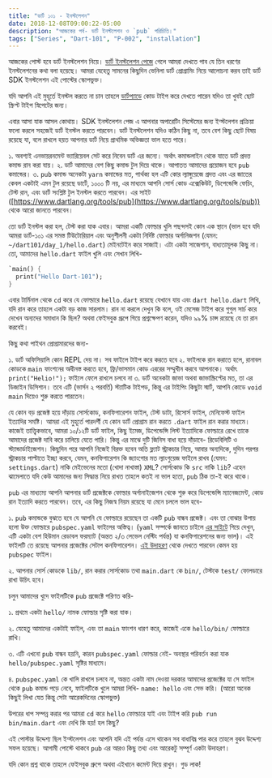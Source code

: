 ```yaml
---
title: "ডার্ট ১০১ - ইনস্টলেশন"
date: 2018-12-08T09:00:22-05:00
description: "আজকের পর্ব- ডার্ট ইনস্টলেশন ও `pub` পরিচিতি।"
tags: ["Series", "Dart-101", "P-002", "installation"]
---
```


আজকের পোস্ট হবে ডার্ট ইনস্টলেশন নিয়ে। [ডার্ট ইনস্টলেশন পেজে](https://www.dartlang.org/install) গেলে আমরা দেখতে পাব যে তিন ধরণের ইনস্টলেশনের কথা বলা হয়েছে। আমরা যেহেতু সামনের কিছুদিন ভেনিলা ডার্ট প্রোগ্রামিং নিয়ে আলোচনা করব তাই ডার্ট SDK ইনস্টলেশন এই পোস্টের স্কোপভুক্ত।

যদি আপনি এই মুহূর্তে ইনস্টল করতে না চান তাহলে [ডার্টপ্যাডে](https://dartpad.dartlang.org/) কোড টাইপ করে দেখতে পারেন যদিও তা খুবই ছোট স্ক্রিপ্ট টাইপ স্নিপেটের জন্য।

এবার আসা যাক আসল কোথায়। SDK ইনস্টলেশন পেজ এ আপনার অপারেটিং সিস্টেমের জন্য ইন্স্টলেশন প্রক্রিয়া ফলো করলে সহজেই ডার্ট ইনস্টল করতে পারবেন। ডার্ট ইনস্টলেশন যদিও কঠিন কিছু না, তবে বেশ কিছু ছোট বিষয় রয়েছে যা, বলে রাখলে হয়ত আপনার ডার্ট নিয়ে প্রাথমিক অভিজ্ঞতা ভাল হতে পারে।

১. অবশ্যই এনভায়রনমেন্ট ভ্যারিয়েবল সেট করে নিবেন ডার্ট এর জন্যে। অর্থাৎ কমান্ডলাইন থেকে যাতে ডার্ট প্রদত্ত কমান্ড রান করা যায়।
২. ডার্ট আমাদের বেশ কিছু কমান্ড টুল দিয়ে থাকে। আপাতত আমাদের প্রয়োজন হবে `pub` কমান্ডের।
৩. `pub` কমান্ড অনেকটা `yarn` কমান্ডের মত, পার্থক্য হল এটি কোর ল্যাঙ্গুয়েজে প্রদত্ত এবং এর জাতের কেবল একটাই এমন টুল  রয়েছে ডার্টে, ১০০০ টি নয়, এর মাধ্যমে আপনি সোর্স কোড এক্সেকিউট, ডিপেন্ডেন্সি ফেচিং, টেস্ট রান, এবং ডার্ট সংশ্লিষ্ট টুল ইনস্টল করতে পারবেন। এর সাইট ([https://www.dartlang.org/tools/pub](https://www.dartlang.org/tools/pub)) থেকে আরো জানতে পারবেন।

তো ডার্ট ইনস্টল করা হল, টেস্ট করা যাক এবার। আমরা একটি ফোল্ডার খুলি পছন্দসই কোন এক স্থানে (ভাল হবে যদি আমরা ডার্ট-১০১ এর সমস্ত টিউটোরিয়াল এবং অনুশীলনী একটা নির্দিষ্ট ফোল্ডার অর্গানিজশন (যেমন: `~/dart101/day_1/hello.dart`) মেইনটেইন করে সাজাই। এটা  একটা সাজেশান, বাধ্যতামূলক কিছু না। তো, আমাদের `hello.dart` ফাইল খুলি এবং সেখান লিখি-

```dart
`main() {
  print("Hello Dart-101");
}
```

এবার টার্মিনাল থেকে `cd` করে যে ফোল্ডারে `hello.dart` রয়েছে যেখানে যায় এবং `dart hello.dart` লিখি, যদি রান করে তাহলে একটা বড় কাজ সারলাম। রান না করলে দেখুন কি বলে, ওই মেসেজ টাইপ করে গুগুল সার্চ করে দেখেন অন্যদের সমাধান কি ছিল? অথবা ফেইসবুক গ্রূপে গিয়ে প্রশ্নক্ষেপণ করেন, যদিও ৯৯% চান্স রয়েছে যে তা রান করবেই।

কিছু কথা পাইথন প্রোগ্রামারদের  জন্য-

১. ডার্ট অফিসিয়ালি কোন REPL দেয় না। সব ফাইলে টাইপ করে করতে হবে
২. ফাইলকে রান করাতে হলে, রানাবল কোডকে `main` ফাংশনের অধীনস্ত করতে হবে, ফ্রি/ভাসমান কোড এররের সম্মুখীন করবে আপনাকে। অর্থাৎ `print("Helio!");`  ফাইলে ফেলে রাখলে চলবে না
৩. ডার্ট অনেকটা জাভা অথবা জাভাস্ক্রিপ্টের মত, তা এর ডিজাইন ডিসিশান। তবে এটি (ভার্সন ২ পরবর্তি) স্ট্যাটিক টাইপড, কিন্তু এর টাইপিং কিছুটা স্মার্ট, আপনি কোডে `void main` দিয়েও শুরু করতে পারতেন।

যে কোন বড় প্রজেক্ট হয়ে দাঁড়ায় সোর্সকোড, কনফিগারেশন ফাইল, টেস্ট ডাটা, রিসোর্স ফাইল, মেনিফেস্ট ফাইল ইত্যাদির সমষ্টি। আমরা এই মুহূর্তে পারদর্শী যে কোন ডার্ট প্রোগ্রাম রান করতে `.dart` ফাইল রান করার মাধ্যমে। কাজেই তাত্ত্বিকভাবে, আমরা ১০/১২টি ডার্ট ফাইল, কিছু ইমেজ, ডিপেন্ডেন্সি লিস্ট ইত্যাদিকে ফোল্ডারে রেখে তাকে আমাদের প্রজেক্ট দাবি করে চালিয়ে যেতে পারি। কিন্তু এর মাঝে দুটি জিনিস বাধা হয়ে দাঁড়াবে- রিডেবিলিটি ও স্ট্যান্ডার্ডাইজেশন। কিছুদিন পরে আপনি নিজেই বিরক্ত হবেন অতি ফ্ল্যাট স্ট্রাকচার নিয়ে, আবার অন্যদিকে, দুদিন পরপর স্ট্রাকচার পাল্টাতে ইচ্ছা করবে, যেমন, কনফিগারেশন কি জ্যাংগোর মত ল্যাংগুয়েজ ফাইলে রাখব (যেমন: `settings.dart`) নাকি মেইভেনের মতো (খোদা নাখাস্তা) `XML`? সোর্সকোড কি `src` নাকি `lib`? এহেন ঝামেলাতে যদি কেউ আমাদের জন্য সিদ্ধান্ত নিয়ে রাখত তাহলে কতই না ভাল হতো, `pub` ঠিক তা-ই করে থাকে।

`pub` এর মাধ্যম্যে আপনি আপনার ডার্ট প্রজেক্টকে ফোল্ডার অর্গানাইজেশন থেকে শুরু করে ডিপেন্ডেন্সি ম্যানেজমেন্ট, কোড রান ইত্যাদি করতে পারবেন। তবে, এর কিছু নিজস্ব নিয়ম রয়েছে যা মেনে চললে ভাল হবে-

১. `pub` কমান্ডকে বুঝতে হবে যে আপনি যে ফোল্ডারে রয়েছেন তা একটি `pub` বান্ধব প্রজেক্ট। এবং তা বোঝার উপায় হলো উক্ত ফোল্ডারে `pubspec.yaml` ফাইলের অস্তিত্ব। (`yaml` সম্পর্কে জানতে চাইলে [এর সাইটে](https://yaml.org/) গিয়ে দেখুন, এটি একটা বেশ হিউমান রেডাবল ফরম্যাট (অন্তত ২/৩ লেভেল নেস্টিং পর্যন্ত) যা কনফিগারেশনের জন্য ভাল)। এই ফাইলটি তে রয়েছে আপনার প্রজেক্টের সেটাপ কনফিগারেশন। [এই উদাহরণ](https://www.dartlang.org/tools/pub/pubspec) থেকে দেখতে পারবেন কেমন হয় `pubspec` ফাইল।

২. আপনার সোর্স কোডকে `lib/`, রান করার সোর্সকোড তথা `main.dart` কে `bin/`, টেস্টকে `test/` ফোলডারে রাখা উচিৎ হবে।

চলুন আমাদের খুদে ফাইলটিকে `pub` প্রজেক্টে পরিণত করি-

১. প্রথমে একটা `hello/` নামক ফোল্ডার সৃষ্টি করা যাক।

২. যেহেতু আমাদের একটাই ফাইল, এবং তা `main` ফাংশন ধারণ করে, কাজেই একে `hello/bin/` ফোল্ডারে রাখি।

৩. এটি এখনো `pub` বান্ধব হয়নি, কারন `pubspec.yaml` ফোল্ডার নেই- অবস্থার পরিবর্তন করা যাক `hello/pubspec.yaml` সৃষ্টির মাধ্যমে।

৪. `pubspec.yaml` কে খালি রাখলে চলবে না, অন্তত একটা নাম দেওয়া দরকার আমাদের প্রজেক্টের যা সে ফাইল থেকে `pub` কমান্ড পড়ে নেবে, ফাইলটিকে খুলে আমরা লিখি- `name: hello` এবং সেভ করি। (আরো অনেক কিছুই লিখা যেত কিন্তু সেটা আরেকদিনের স্কোপভুক্ত)

উপরের ধাপ সম্পন্ন করার পর আমরা `cd` করে `hello` ফোল্ডারে যাই এবং টাইপ করি `pub run bin/main.dart` এবং দেখি কি হয়! হল কিছু?

এই পোস্টার উদ্দেশ্য ছিল ইন্স্টলেশন এবং আপনি যদি এই পর্যন্ত এসে থাকেন সব বাধাবিঘ্ন পার করে তাহলে বুঝব উদ্দেশ্য সফল হয়েছে। আগামী পোস্টে থাকবে `pub` এর আরও কিছু তথ্য এবং আরেকটু সম্পূর্ণ একটা উদাহরণ।

যদি কোন প্রশ্ন থাকে তাহলে ফেইসবুক গ্রুপে অথবা এইখানে কমেন্ট দিয়ে রাখুন। গুড লাক!